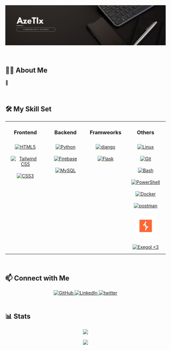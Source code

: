 <div align="center">
  <img src="https://github.com/AzeTIIx/AzeTIIx/blob/main/bannera.png">
</div>

<br>
<br>

## 👩‍💻 About Me

🥔

<br/>

## 🛠️ My Skill Set  

<div align="center">
  <table>
    <tr>
      <td valign="top" width="25%">
        <div align="center">  
          <h3>Frontend</h3>
            <a href="https://en.wikipedia.org/wiki/HTML5" target="_blank"><img style="margin: 10px" src="https://profilinator.rishav.dev/skills-assets/html5-original-wordmark.svg" alt="HTML5" height="50" /></a>  
            <a href="https://www.tailwindcss.com/" target="_blank"><img style="margin: 10px" src="https://profilinator.rishav.dev/skills-assets/tailwindcss.svg" alt="Tailwind CSS" height="50" /></a>  
            <a href="https://www.w3schools.com/css/" target="_blank"><img style="margin: 10px" src="https://profilinator.rishav.dev/skills-assets/css3-original-wordmark.svg" alt="CSS3" height="50" /></a>  
        </div>
      </td>
      <td valign="top" width="25%">
        <div align="center">  
          <h3>Backend</h3>
          <a href="https://www.python.org/" target="_blank"><img style="margin: 10px" src="https://profilinator.rishav.dev/skills-assets/python-original.svg" alt="Python" height="50" /></a>  
          <a href="https://firebase.google.com/" target="_blank"><img style="margin: 10px" src="https://profilinator.rishav.dev/skills-assets/firebase.png" alt="Firebase" height="50" /></a>  
          <a href="https://www.mysql.com/" target="_blank"><img style="margin: 10px" src="https://profilinator.rishav.dev/skills-assets/mysql-original-wordmark.svg" alt="MySQL" height="50" /></a>  
        </div>
      </td><td valign="top" width="25%">
        <div align="center">  
          <h3>Framweorks</h3>
          <a href="https://www.djangoproject.com/" target="_blank"> <img style="margin: 10px" src="https://cdn.worldvectorlogo.com/logos/django.svg" alt="django" height="50"/> </a>
          <a href="https://flask.palletsprojects.com/" target="_blank"> <img style="margin: 10px" src="https://www.vectorlogo.zone/logos/pocoo_flask/pocoo_flask-icon.svg" alt="Flask" height="50"/> </a>
        </div>
      </td>
      <td valign="top" width="25%">
        <div align="center">  
          <h3>Others</h3>
            <a href="https://www.linux.org/" target="_blank"><img style="margin: 10px" src="https://profilinator.rishav.dev/skills-assets/linux-original.svg" alt="Linux" height="50" /></a>  
            <a href="https://github.com/" target="_blank"><img style="margin: 10px" src="https://profilinator.rishav.dev/skills-assets/git-scm-icon.svg" alt="Git" height="50" /></a>  
            <a href="https://www.gnu.org/software/bash/" target="_blank"><img style="margin: 10px" src="https://profilinator.rishav.dev/skills-assets/gnu_bash-icon.svg" alt="Bash" height="50" /></a>  
            <a href="https://docs.microsoft.com/en-us/powershell/" target="_blank"><img style="margin: 10px" src="https://profilinator.rishav.dev/skills-assets/powershell.png" alt="PowerShell" height="50" /></a>  
            <a href="https://www.docker.com/" target="_blank"><img style="margin: 10px" src="https://profilinator.rishav.dev/skills-assets/docker-original-wordmark.svg" alt="Docker" height="50" /></a>  
            <a href="https://postman.com" target="_blank"> <img style="margin: 10px" src="https://www.vectorlogo.zone/logos/getpostman/getpostman-icon.svg" alt="postman" height="50"/> </a>
            <a href="https://portswigger.net/burp" target="_blank"><img style="margin: 10px" src="https://github.com/AzeTIIx/AzeTIIx/blob/main/burpsuite.png" alt="Burp Suite" height="70" /></a> 
            <a href="https://exegol.readthedocs.io/en/latest/" target="_blank"><img style="margin: 10px" src="https://github.com/AzeTIIx/AzeTIIx/blob/main/exegol.jpg" alt="Exegol <3" height="50" /></a> 
        </div>
      </td>     
    </tr>
  </table>  
</div>

<br/>  

## 📫 Connect with Me  

<div align="center">
  <a href="https://github.com/AzeTIIx" target="_blank">
    <img src="https://img.shields.io/badge/github-%2324292e.svg?&style=for-the-badge&logo=github&logoColor=white" alt="GitHub" style="margin-bottom: 5px;" />
  </a>
  <a href="https://linkedin.com/in/charlesaimin" target="_blank">
    <img src="https://img.shields.io/badge/linkedin-%231E77B5.svg?&style=for-the-badge&logo=linkedin&logoColor=white" alt="LinkedIn" style="margin-bottom: 5px;" />
  </a>  
  <a href="https://twitter.com/AzeTIIx" target="_blank">
    <img src=https://img.shields.io/badge/twitter-%2300acee.svg?&style=for-the-badge&logo=twitter&logoColor=white alt=twitter style="margin-bottom: 5px;" />
  </a>  
</div>  

<br/>

## 📊 Stats  

<div align="center"><img src="https://github-readme-stats.vercel.app/api?username=AzeTIIx&show_icons=true&bg_color=1e1b4b&title_color=a755f6&icon_color=a755f6&text_color=d8b4fe&border_color=1e1b4b" align="center" />
</div>  
<br>
<div align="center"><img src="https://root-me-diff.vercel.app/rm-gh?nickname=azetix&style=midnight&gstats=show" /></div>
<br/>  
